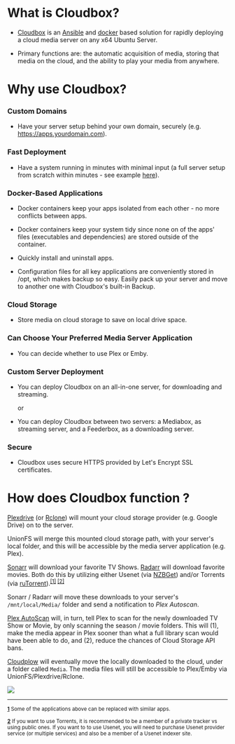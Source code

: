 # What is Cloudbox?

- [Cloudbox](https://cloudbox.works) is an [Ansible](https://www.ansible.com/how-ansible-works) and [docker](https://www.docker.com/what-container) based solution for rapidly deploying a cloud media server on any x64 Ubuntu Server.  

- Primary functions are: the automatic acquisition of media, storing that media on the cloud, and the ability to play your media from anywhere.


# Why use Cloudbox?

### Custom Domains

- Have your server setup behind your own domain, securely (e.g. https://apps.yourdomain.com).

### Fast Deployment

- Have a system running in minutes with minimal input (a full server setup from scratch within minutes - see example [here](https://ci.appveyor.com/project/desimaniac/cloudbox)).

### Docker-Based Applications

- Docker containers keep your apps isolated from each other - no more conflicts between apps.

- Docker containers keep your system tidy since none on of the apps' files (executables and dependencies) are stored outside of the container.

- Quickly install and uninstall apps.

- Configuration files for all key applications are conveniently stored in /opt, which makes backup so easy. Easily pack up your server and move to another one with Cloudbox's built-in Backup.


### Cloud Storage

- Store media on cloud storage to save on local drive space.


### Can Choose Your Preferred Media Server Application

- You can decide whether to use Plex or Emby.

### Custom Server Deployment

- You can deploy Cloudbox on an all-in-one server, for downloading and streaming.

  or

- You can deploy Cloudbox between two servers: a Mediabox, as streaming server, and a Feederbox, as a downloading server.

### Secure

- Cloudbox uses secure HTTPS provided by Let's Encrypt SSL certificates.


# How does Cloudbox function ?

[Plexdrive](https://github.com/dweidenfeld/plexdrive) (or [Rclone](https://rclone.org/)) will mount your cloud storage provider (e.g. Google Drive) on to the server.

UnionFS will merge this mounted cloud storage path, with your server's local folder, and this will be accessible by the media server application (e.g. Plex).

[Sonarr](https://sonarr.tv/) will download your favorite TV Shows. [Radarr](https://radarr.video/) will download favorite movies. Both do this by utilizing either Usenet (via [NZBGet](https://nzbget.net/)) and/or Torrents (via [ruTorrent](https://github.com/Novik/ruTorrent)).<sup name="a1">[\[1\]](#f1) </sup><sup name="a2">[\[2\]](#f2)</sup>

Sonarr / Radarr will move these downloads to your server's `/mnt/local/Media/` folder and send a notification to _Plex Autoscan_.

[Plex AutoScan](https://github.com/l3uddz/plex_autoscan/) will, in turn, tell Plex to scan for the newly downloaded TV Show or Movie, by only scanning the season / movie folders. This will (1), make the media appear in Plex sooner than what a full library scan would have been able to do, and (2), reduce the chances of Cloud Storage API bans.

[Cloudplow](https://github.com/l3uddz/cloudplow/) will eventually move the locally downloaded to the cloud, under a folder called `Media`. The media files will still be accessible to Plex/Emby via UnionFS/Plexdrive/Rclone.




![](https://i.imgur.com/pr6sKtr.png)





***

<sup><b name="f1">[1](#a1)</b> Some of the applications above can be replaced with similar apps. </sup>

<sup><b name="f2">[2](#a2)</b> If you want to use Torrents, it is recommended to be a member of a private tracker vs using public ones. If you want to to use Usenet, you will need to purchase Usenet provider service (or multiple services) and also be a member of a Usenet indexer site. </sup>
